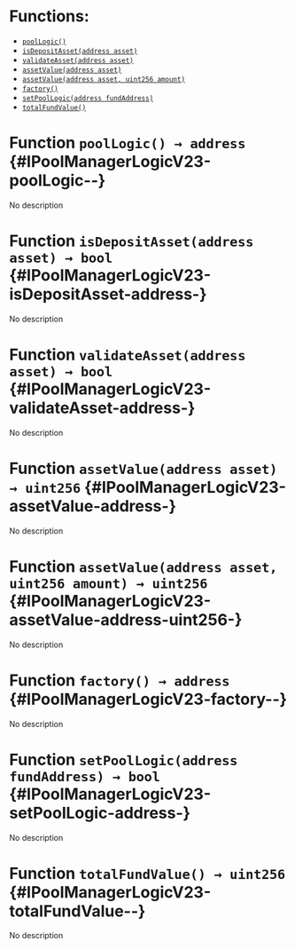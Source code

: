 

# Functions:
- [`poolLogic()`](#IPoolManagerLogicV23-poolLogic--)
- [`isDepositAsset(address asset)`](#IPoolManagerLogicV23-isDepositAsset-address-)
- [`validateAsset(address asset)`](#IPoolManagerLogicV23-validateAsset-address-)
- [`assetValue(address asset)`](#IPoolManagerLogicV23-assetValue-address-)
- [`assetValue(address asset, uint256 amount)`](#IPoolManagerLogicV23-assetValue-address-uint256-)
- [`factory()`](#IPoolManagerLogicV23-factory--)
- [`setPoolLogic(address fundAddress)`](#IPoolManagerLogicV23-setPoolLogic-address-)
- [`totalFundValue()`](#IPoolManagerLogicV23-totalFundValue--)



# Function `poolLogic() → address` {#IPoolManagerLogicV23-poolLogic--}
No description




# Function `isDepositAsset(address asset) → bool` {#IPoolManagerLogicV23-isDepositAsset-address-}
No description




# Function `validateAsset(address asset) → bool` {#IPoolManagerLogicV23-validateAsset-address-}
No description




# Function `assetValue(address asset) → uint256` {#IPoolManagerLogicV23-assetValue-address-}
No description




# Function `assetValue(address asset, uint256 amount) → uint256` {#IPoolManagerLogicV23-assetValue-address-uint256-}
No description




# Function `factory() → address` {#IPoolManagerLogicV23-factory--}
No description




# Function `setPoolLogic(address fundAddress) → bool` {#IPoolManagerLogicV23-setPoolLogic-address-}
No description




# Function `totalFundValue() → uint256` {#IPoolManagerLogicV23-totalFundValue--}
No description




